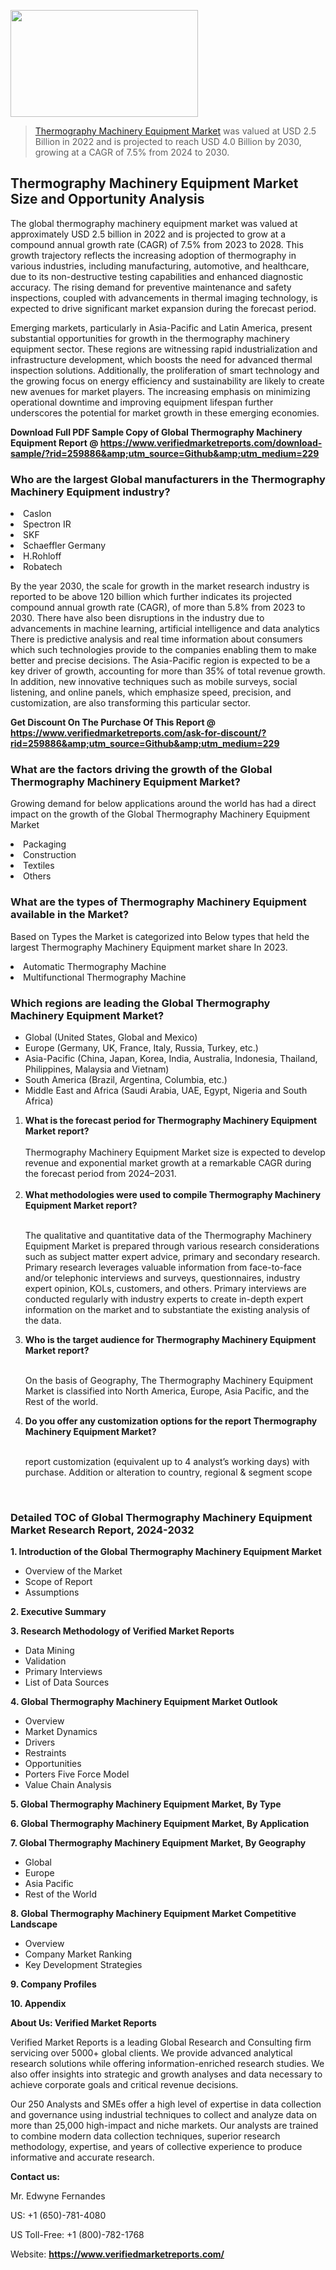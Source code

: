 <img src="https://ffe5etoiles.com/wp-content/uploads/2024/12/MST1-300x171.png" alt="" width="300" height="171" class="alignnone size-medium wp-image-20088" /><blockquote><p><p><a href="https://www.verifiedmarketreports.com/download-sample/?rid=259886&utm_source=Github&utm_medium=229" target="_blank">Thermography Machinery Equipment Market</a> was valued at USD 2.5 Billion in 2022 and is projected to reach USD 4.0 Billion by 2030, growing at a CAGR of 7.5% from 2024 to 2030.</p></blockquote><p><h2>Thermography Machinery Equipment Market Size and Opportunity Analysis</h2> <p>The global thermography machinery equipment market was valued at approximately USD 2.5 billion in 2022 and is projected to grow at a compound annual growth rate (CAGR) of 7.5% from 2023 to 2028. This growth trajectory reflects the increasing adoption of thermography in various industries, including manufacturing, automotive, and healthcare, due to its non-destructive testing capabilities and enhanced diagnostic accuracy. The rising demand for preventive maintenance and safety inspections, coupled with advancements in thermal imaging technology, is expected to drive significant market expansion during the forecast period.</p> <p>Emerging markets, particularly in Asia-Pacific and Latin America, present substantial opportunities for growth in the thermography machinery equipment sector. These regions are witnessing rapid industrialization and infrastructure development, which boosts the need for advanced thermal inspection solutions. Additionally, the proliferation of smart technology and the growing focus on energy efficiency and sustainability are likely to create new avenues for market players. The increasing emphasis on minimizing operational downtime and improving equipment lifespan further underscores the potential for market growth in these emerging economies.</p> </p><p class=""><strong>Download Full PDF Sample Copy of Global Thermography Machinery Equipment Report @ <a href="https://www.verifiedmarketreports.com/download-sample/?rid=259886&amp;utm_source=Github&amp;utm_medium=229" target="_blank">https://www.verifiedmarketreports.com/download-sample/?rid=259886&amp;utm_source=Github&amp;utm_medium=229</a></strong></p><h3 id="" class="">Who are the largest Global manufacturers in the Thermography Machinery Equipment industry?</h3><p><li>Caslon</li><li> Spectron IR</li><li> SKF</li><li> Schaeffler Germany</li><li> H.Rohloff</li><li> Robatech</li></p><div class=""><div class="" dir="" data-message-author-role="" data-message-id="" data-message-model-slug=""><div class=""><div class=""><div class=""><div class="" dir="" data-message-author-role="" data-message-id="" data-message-model-slug=""><div class=""><div class=""><p>By the year 2030, the scale for growth in the market research industry is reported to be above 120 billion which further indicates its projected compound annual growth rate (CAGR), of more than 5.8% from 2023 to 2030. There have also been disruptions in the industry due to advancements in machine learning, artificial intelligence and data analytics There is predictive analysis and real time information about consumers which such technologies provide to the companies enabling them to make better and precise decisions. The Asia-Pacific region is expected to be a key driver of growth, accounting for more than 35% of total revenue growth. In addition, new innovative techniques such as mobile surveys, social listening, and online panels, which emphasize speed, precision, and customization, are also transforming this particular sector.</p><p><strong>Get Discount On The Purchase Of This Report @&nbsp; <a href="https://www.verifiedmarketreports.com/ask-for-discount/?rid=259886&amp;utm_source=Github&amp;utm_medium=229" target="_blank">https://www.verifiedmarketreports.com/ask-for-discount/?rid=259886&amp;utm_source=Github&amp;utm_medium=229</a></strong></p></div></div></div></div></div></div></div></div><h3 id="" class="">What are the factors driving the growth of the Global Thermography Machinery Equipment Market?</h3><p id="" class="">Growing demand for below applications around the world has had a direct impact on the growth of the Global Thermography Machinery Equipment Market</p><p id="" class=""><li>Packaging</li><li> Construction</li><li> Textiles</li><li> Others</li></p><h3 id="" class="">What are the types of Thermography Machinery Equipment available in the Market?</h3><p id="" class="">Based on Types the Market is categorized into Below types that held the largest Thermography Machinery Equipment market share In 2023.</p><p id="" class=""><li>Automatic Thermography Machine</li><li> Multifunctional Thermography Machine</li></p><h3 id="" class="">Which regions are leading the Global Thermography Machinery Equipment Market?</h3><ul><li>Global (United States, Global and Mexico)</li><li>Europe (Germany, UK, France, Italy, Russia, Turkey, etc.)</li><li>Asia-Pacific (China, Japan, Korea, India, Australia, Indonesia, Thailand, Philippines, Malaysia and Vietnam)</li><li>South America (Brazil, Argentina, Columbia, etc.)</li><li>Middle East and Africa (Saudi Arabia, UAE, Egypt, Nigeria and South Africa)</li></ul><p><ol><li><strong>What is the forecast period for Thermography Machinery Equipment Market report?<br /></strong><br /><span data-sheets-root="1" data-sheets-value="{&quot;1&quot;:2,&quot;2&quot;:&quot;XXXX size is expected to develop revenue and exponential market growth at a remarkable CAGR during the forecast period from 2024&ndash;2030.&quot;}" data-sheets-userformat="{&quot;2&quot;:12674,&quot;4&quot;:{&quot;1&quot;:2,&quot;2&quot;:16776960},&quot;10&quot;:2,&quot;11&quot;:0,&quot;15&quot;:&quot;Arial&quot;,&quot;16&quot;:12}">Thermography Machinery Equipment Market size is expected to develop revenue and exponential market growth at a remarkable CAGR during the forecast period from 2024&ndash;2031.</span><br /><br /></li><li><strong>What methodologies were used to compile Thermography Machinery Equipment Market report?<br /><br /></strong><p>The qualitative and quantitative data of the&nbsp;Thermography Machinery Equipment Market is prepared through various research considerations such as subject matter expert advice, primary and secondary research. Primary research leverages valuable information from face-to-face and/or telephonic interviews and surveys, questionnaires, industry expert opinion, KOLs, customers, and others. Primary interviews are conducted regularly with industry experts to create in-depth expert information on the market and to substantiate the existing analysis of the data.&nbsp;</p></li><li><strong>Who is the target audience for Thermography Machinery Equipment Market report?<br /><br /></strong><p>On the basis of Geography, The&nbsp;Thermography Machinery Equipment Market is classified into North America, Europe, Asia Pacific, and the Rest of the world.</p></li><li><strong>Do you offer any customization options for the report Thermography Machinery Equipment Market?<br /><br /></strong><p>report customization (equivalent up to 4 analyst&rsquo;s working days) with purchase. Addition or alteration to country, regional &amp; segment scope</p><p>&nbsp;</p></li></ol></p><h3 id="" class="">Detailed TOC of Global Thermography Machinery Equipment Market Research Report, 2024-2032</h3><p id="" class=""><strong>1. Introduction of the Global Thermography Machinery Equipment Market</strong></p><ul><li>Overview of the Market</li><li>Scope of Report</li><li>Assumptions</li></ul><p id="" class=""><strong>2. Executive Summary</strong></p><p id="" class=""><strong>3. Research Methodology of&nbsp;Verified Market Reports</strong></p><ul><li>Data Mining</li><li>Validation</li><li>Primary Interviews</li><li>List of Data Sources</li></ul><p id="" class=""><strong>4. Global Thermography Machinery Equipment Market Outlook</strong></p><ul><li>Overview</li><li>Market Dynamics</li><li>Drivers</li><li>Restraints</li><li>Opportunities</li><li>Porters Five Force Model</li><li>Value Chain Analysis</li></ul><p id="" class=""><strong>5. Global Thermography Machinery Equipment Market, By&nbsp;Type</strong></p><p id="" class=""><strong>6. Global Thermography Machinery Equipment Market, By Application</strong></p><p id="" class=""><strong>7. Global Thermography Machinery Equipment Market, By Geography</strong></p><ul><li>Global</li><li>Europe</li><li>Asia Pacific</li><li>Rest of the World</li></ul><p id="" class=""><strong>8. Global Thermography Machinery Equipment Market Competitive Landscape</strong></p><ul><li>Overview</li><li>Company Market Ranking</li><li>Key Development Strategies</li></ul><p id="" class=""><strong>9. Company Profiles</strong></p><p id="" class=""><strong>10. Appendix</strong></p><p id="" class=""><strong>About Us: Verified Market Reports</strong></p><p id="" class="">Verified Market Reports is a leading Global Research and Consulting firm servicing over 5000+ global clients. We provide advanced analytical research solutions while offering information-enriched research studies. We also offer insights into strategic and growth analyses and data necessary to achieve corporate goals and critical revenue decisions.</p><p id="" class="">Our 250 Analysts and SMEs offer a high level of expertise in data collection and governance using industrial techniques to collect and analyze data on more than 25,000 high-impact and niche markets. Our analysts are trained to combine modern data collection techniques, superior research methodology, expertise, and years of collective experience to produce informative and accurate research.</p><p id="" class=""><strong>Contact us:</strong></p><p id="" class="">Mr. Edwyne Fernandes</p><p id="" class="">US: +1 (650)-781-4080</p><p id="" class="">US Toll-Free: +1 (800)-782-1768</p><p id="" class="">Website: <a target="" data-test-app-aware-link=""><strong>https://www.verifiedmarketreports.com/</strong></a></p>
